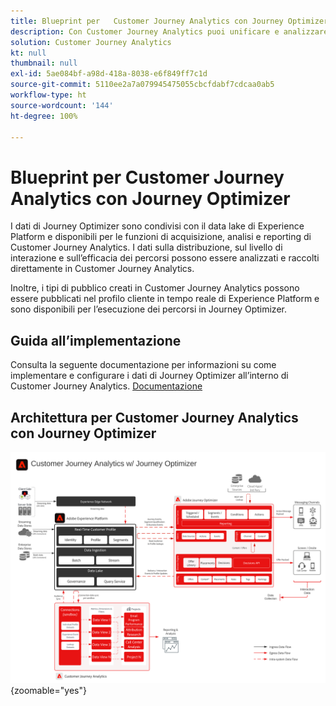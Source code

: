 ```yaml
---
title: Blueprint per   Customer Journey Analytics con Journey Optimizer
description: Con Customer Journey Analytics puoi unificare e analizzare dati e comportamenti dei clienti dall’intero percorso del cliente, inclusi i dati di consegna e interazione provenienti da Journey Optimizer.
solution: Customer Journey Analytics
kt: null
thumbnail: null
exl-id: 5ae084bf-a98d-418a-8038-e6f849ff7c1d
source-git-commit: 5110ee2a7a079945475055cbcfdabf7cdcaa0ab5
workflow-type: ht
source-wordcount: '144'
ht-degree: 100%

---
```


# Blueprint per   Customer Journey Analytics con Journey Optimizer

I dati di Journey Optimizer sono condivisi con il data lake di Experience Platform e disponibili per le funzioni di acquisizione, analisi e reporting di Customer Journey Analytics. I dati sulla distribuzione, sul livello di interazione e sull’efficacia dei percorsi possono essere analizzati e raccolti direttamente in Customer Journey Analytics.

Inoltre, i tipi di pubblico creati in Customer Journey Analytics possono essere pubblicati nel profilo cliente in tempo reale di Experience Platform e sono disponibili per l’esecuzione dei percorsi in Journey Optimizer.

## Guida all’implementazione

Consulta la seguente documentazione per informazioni su come implementare e configurare i dati di Journey Optimizer all’interno di Customer Journey Analytics. [Documentazione](https://experienceleague.adobe.com/docs/journey-optimizer/using/reporting/reports/sharing-overview.html?lang=it)

## Architettura per Customer Journey Analytics con Journey Optimizer

![Diagramma dell’architettura](assets/CJA_AJO.svg){zoomable=&quot;yes&quot;}
